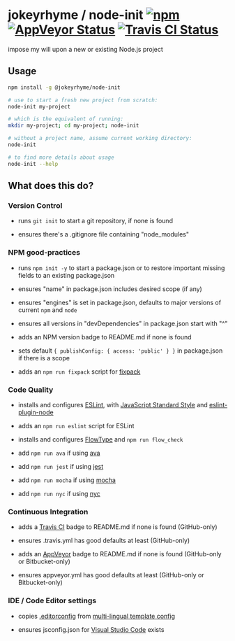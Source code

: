 # jokeyrhyme / node-init [![npm](https://img.shields.io/npm/v/@jokeyrhyme/node-init.svg?maxAge=2592000)](https://www.npmjs.com/package/@jokeyrhyme/node-init) [![AppVeyor Status](https://ci.appveyor.com/api/projects/status/0aypflvt21tpjfiu?svg=true)](https://ci.appveyor.com/project/jokeyrhyme/node-init-js) [![Travis CI Status](https://travis-ci.org/jokeyrhyme/node-init.js.svg?branch=master)](https://travis-ci.org/jokeyrhyme/node-init.js)

impose my will upon a new or existing Node.js project


## Usage

```sh
npm install -g @jokeyrhyme/node-init

# use to start a fresh new project from scratch:
node-init my-project

# which is the equivalent of running:
mkdir my-project; cd my-project; node-init

# without a project name, assume current working directory:
node-init

# to find more details about usage
node-init --help
```


## What does this do?


### Version Control

-   runs `git init` to start a git repository, if none is found

-   ensures there's a .gitignore file containing "node_modules"


### NPM good-practices

-   runs `npm init -y` to start a package.json or to restore important missing fields to an existing package.json

-   ensures "name" in package.json includes desired scope (if any)

-   ensures "engines" is set in package.json, defaults to major versions of current `npm` and `node`

-   ensures all versions in "devDependencies" in package.json start with "^"

-   adds an NPM version badge to README.md if none is found

-   sets default `{ publishConfig: { access: 'public' } }` in package.json if there is a scope

-   adds an `npm run fixpack` script for [fixpack](https://www.npmjs.com/package/fixpack)


### Code Quality

-   installs and configures [ESLint](http://eslint.org/), with [JavaScript Standard Style](https://github.com/feross/eslint-config-standard) and [eslint-plugin-node](https://github.com/mysticatea/eslint-plugin-node)

-   adds an `npm run eslint` script for ESLint

-   installs and configures [FlowType](https://flowtype.org/) and `npm run flow_check`

-   add `npm run ava` if using [ava](https://github.com/avajs/ava)

-   add `npm run jest` if using [jest](https://github.com/facebook/jest)

-   add `npm run mocha` if using [mocha](https://github.com/mochajs/mocha)

-   add `npm run nyc` if using [nyc](https://github.com/istanbuljs/nyc)


### Continuous Integration

-   adds a [Travis CI](https://travis-ci.org/) badge to README.md if none is found (GitHub-only)

-   ensures .travis.yml has good defaults at least (GitHub-only)

-   adds an [AppVeyor](http://www.appveyor.com/) badge to README.md if none is found (GitHub-only or Bitbucket-only)

-   ensures appveyor.yml has good defaults at least (GitHub-only or Bitbucket-only)


### IDE / Code Editor settings

-   copies [.editorconfig](http://editorconfig.org/) from [multi-lingual template config](https://github.com/jokeyrhyme/standard-editorconfig)

-   ensures jsconfig.json for [Visual Studio Code](https://code.visualstudio.com/) exists
